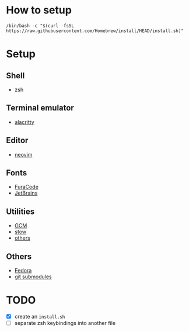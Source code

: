 # How to setup
```
/bin/bash -c "$(curl -fsSL https://raw.githubusercontent.com/Homebrew/install/HEAD/install.sh)"
```

# Setup
## Shell
- zsh

## Terminal emulator
- [alacritty](https://github.com/alacritty/alacritty)

## Editor
- [neovim](https://github.com/neovim/neovim)

## Fonts
- [FuraCode](fonts/FuraCode)
- [JetBrains](fonts/JetBrainsMono)

## Utilities
- [GCM](docs/gcm-setup.md)
- [stow](docs/stow-setup.md)
- [others](docs/utilities-list.md)

## Others
- [Fedora](docs/fedora-setup.md)
- [git submodules](docs/gitsubmodules-setup.md)

# TODO
- [x] create an `install.sh`
- [ ] separate zsh keybindings into another file
